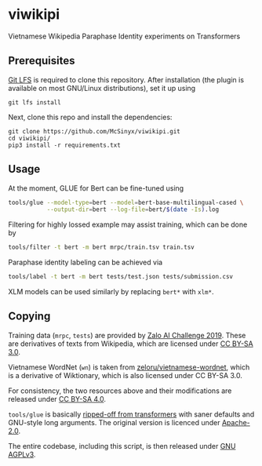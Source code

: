 # viwikipi

Vietnamese Wikipedia Paraphase Identity experiments on Transformers

## Prerequisites

[Git LFS](https://git-lfs.github.com/) is required to clone this repository.
After installation (the plugin is available on most GNU/Linux distributions),
set it up using

    git lfs install

Next, clone this repo and install the dependencies:

    git clone https://github.com/McSinyx/viwikipi.git
    cd viwikipi/
    pip3 install -r requirements.txt

## Usage

At the moment, GLUE for Bert can be fine-tuned using

```sh
tools/glue --model-type=bert --model=bert-base-multilingual-cased \
           --output-dir=bert --log-file=bert/$(date -Is).log
```

Filtering for highly lossed example may assist training, which can be done by

```sh
tools/filter -t bert -m bert mrpc/train.tsv train.tsv
```

Paraphase identity labeling can be achieved via

```sh
tools/label -t bert -m bert tests/test.json tests/submission.csv
```

XLM models can be used similarly by replacing `bert*` with `xlm*`.

## Copying

Training data (`mrpc`, `tests`) are provided by
[Zalo AI Challenge 2019](https://challenge.zalo.ai/). These are derivatives
of texts from Wikipedia, which are licensed under
[CC BY-SA 3.0](https://creativecommons.org/licenses/by-sa/3.0/).

Vietnamese WordNet (`wn`) is taken from
[zeloru/vietnamese-wordnet](https://github.com/zeloru/vietnamese-wordnet),
which is a derivative of Wiktionary, which is also licensed under CC BY-SA 3.0.

For consistency, the two resources above and their modifications are released
under [CC BY-SA 4.0](https://creativecommons.org/licenses/by-sa/4.0/).

`tools/glue` is basically [ripped-off from transformers](https://github.com/huggingface/transformers/blob/master/examples/run_glue.py)
with saner defaults and GNU-style long arguments.  The original version
is licenced under [Apache-2.0](http://www.apache.org/licenses/LICENSE-2.0).

The entire codebase, including this script, is then released under
[GNU AGPLv3](https://www.gnu.org/licenses/agpl-3.0.en.html).
